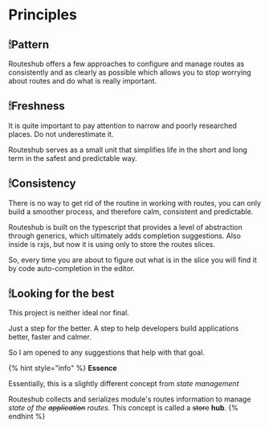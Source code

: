 # Principles

## 🕯Pattern

Routeshub offers a few approaches to configure and manage routes as consistently and as clearly as possible which allows you to stop worrying about routes and do what is really important.

## 🕯Freshness 

It is quite important to pay attention to narrow and poorly researched places. Do not underestimate it.

Routeshub serves as a small unit that simplifies life in the short and long term in the safest and predictable way.

## 🕯Consistency

There is no way to get rid of the routine in working with routes, you can only build a smoother process, and therefore calm, consistent and predictable.

Routeshub is built on the typescript that provides a level of abstraction through generics, which ultimately adds completion suggestions. Also inside is rxjs, but now it is using only to store the routes slices.

So, every time you are about to figure out what is in the slice you will find it by code auto-completion in the editor.

## 🕯Looking for the best

This project is neither ideal nor final. 

Just a step for the better. A step to help developers build applications better, faster and calmer. 

So I am opened to any suggestions that help with that goal.

{% hint style="info" %}
 **Essence**

Essentially, this is a slightly different concept from _state management_

Routeshub collects and serializes module's routes information to manage _state of the_ ~~_application_~~ _routes._ This concept is called a ~~store~~ **hub**.
{% endhint %}

